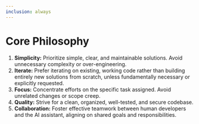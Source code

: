 ```yaml
---
inclusion: always
---
```


# Core Philosophy

1. **Simplicity:** Prioritize simple, clear, and maintainable solutions. Avoid unnecessary complexity or over-engineering.
2. **Iterate:** Prefer iterating on existing, working code rather than building entirely new solutions from scratch, unless fundamentally necessary or explicitly requested.
3. **Focus:** Concentrate efforts on the specific task assigned. Avoid unrelated changes or scope creep.
4. **Quality:** Strive for a clean, organized, well-tested, and secure codebase.
5. **Collaboration:** Foster effective teamwork between human developers and the AI assistant, aligning on shared goals and responsibilities.
